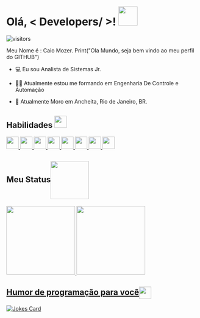 <h1> Olá, < Developers/ >! <img src = "https://raw.githubusercontent.com/MartinHeinz/MartinHeinz/master/wave.gif" width = 50px> </h1>
<p align='center'>

![visitors](https://visitor-badge.glitch.me/badge?page_id=MozerLins.MozerLins)
  
</p>
<div size='20px'>Meu Nome é : Caio Mozer. Print("Ola Mundo, seja bem vindo ao meu perfil do GITHUB")
</div>
  

- 💻 Eu sou Analista de Sistemas Jr.
 
- 👨‍🎓 Atualmente estou me formando em Engenharia De Controle e Automação 
 
- 📍 Atualmente Moro em Ancheita, Rio de Janeiro, BR.

<h2> Habilidades <img src = "https://media2.giphy.com/media/QssGEmpkyEOhBCb7e1/giphy.gif?cid=ecf05e47a0n3gi1bfqntqmob8g9aid1oyj2wr3ds3mg700bl&rid=giphy.gif" width = 32px> </h2>

<a href= "https://github.com/MozerLins?tab=repositories&q=&type=&language=html&sort=" > <img width ='32px' src ='https://raw.githubusercontent.com/rahulbanerjee26/githubAboutMeGenerator/main/icons/html.svg'> </a>
<a href= "https://github.com/MozerLins?tab=repositories&q=&type=&language=css&sort=" > <img width ='32px' src ='https://raw.githubusercontent.com/rahulbanerjee26/githubAboutMeGenerator/main/icons/css.svg'> </a>
<a href= "https://github.com/MozerLins?tab=repositories&q=&type=&language=javascript&sort=" > <img width ='32px' src ='https://raw.githubusercontent.com/rahulbanerjee26/githubAboutMeGenerator/main/icons/javascript.svg'> </a>
<a href= "https://github.com/MozerLins?tab=repositories&q=&type=&language=mysql&sort=" > <img width ='32px' src ='https://raw.githubusercontent.com/rahulbanerjee26/githubAboutMeGenerator/main/icons/php.svg'> </a>
<a href= "https://github.com/MozerLins?tab=repositories&q=&type=&language=mysql&sort=" > <img width ='32px' src ='https://raw.githubusercontent.com/rahulbanerjee26/githubAboutMeGenerator/main/icons/python.svg'> </a>
<a href= "https://github.com/MozerLins?tab=repositories&q=&type=&language=git&sort= "> <img width ='32px' src ='https://raw.githubusercontent.com/rahulbanerjee26/githubAboutMeGenerator/main/icons/git.svg'> </a>
<a href= "https://github.com/MozerLins?tab=repositories&q=&type=&language=github&sort= "> <img width ='32px' src ='https://raw.githubusercontent.com/rahulbanerjee26/githubAboutMeGenerator/main/icons/github.svg'> </a>
<a href=" https://github.com/MozerLins?tab=repositories&q=&type=&language=github&sort= "> <img width ='32px' src ='https://raw.githubusercontent.com/rahulbanerjee26/githubAboutMeGenerator/main/icons/arduino.svg'> </a>


  <h2>Meu Status<img align ='center' src='https://media2.giphy.com/media/1sgetPM00wWqJpVUTl/giphy.gif?cid=ecf05e47p3cd513axbek3f56ti3jzizq8hincw20jauyyfyw&rid=giphy.gif' width = '100px'></h2>
  <a href="https://github.com/MozerLins">
  <img height="180em" src="https://github-readme-stats.vercel.app/api/top-langs/?username=MozerLins&layout=compact&langs_count=7&theme=dracula"/>
</div>
    <img height="180em" src="https://github-readme-stats.vercel.app/api?username=MozerLins&show_icons=true&theme=dracula&include_all_commits=true&count_private=true"/>

<h2> Humor de programação para você<img align ='center' src='https://media2.giphy.com/media/UQDSBzfyiBKvgFcSTw/giphy.gif?cid=ecf05e47p3cd513axbek3f56ti3jzizq8hincw20jauyyfyw&rid=giphy.gif' width = '32px'></h2>

![Jokes Card](https://readme-jokes.vercel.app/api?theme=default)


</div>
  
  ##